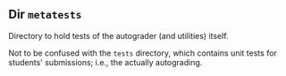 ## Dir `metatests`

Directory to hold tests of the autograder (and utilities) itself.

Not to be confused with the `tests` directory, 
which contains unit tests for students' submissions;
i.e., the actually autograding.


